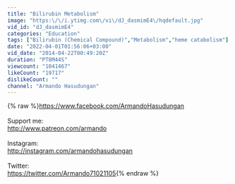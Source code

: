 ```yaml
---
title: "Bilirubin Metabolism"
image: "https:\/\/i.ytimg.com\/vi\/dJ_dasmimE4\/hqdefault.jpg"
vid_id: "dJ_dasmimE4"
categories: "Education"
tags: ["Bilirubin (Chemical Compound)","Metabolism","heme catabolism"]
date: "2022-04-01T01:56:06+03:00"
vid_date: "2014-04-22T00:49:20Z"
duration: "PT8M44S"
viewcount: "1041467"
likeCount: "19717"
dislikeCount: ""
channel: "Armando Hasudungan"
---
```

{% raw %}<a rel="nofollow" target="blank" href="https://www.facebook.com/ArmandoHasudungan">https://www.facebook.com/ArmandoHasudungan</a><br /><br />Support me: <br /><a rel="nofollow" target="blank" href="http://www.patreon.com/armando">http://www.patreon.com/armando</a><br /><br />Instagram:<br /><a rel="nofollow" target="blank" href="http://instagram.com/armandohasudungan">http://instagram.com/armandohasudungan</a><br /><br />Twitter:<br /><a rel="nofollow" target="blank" href="https://twitter.com/Armando71021105">https://twitter.com/Armando71021105</a>{% endraw %}
